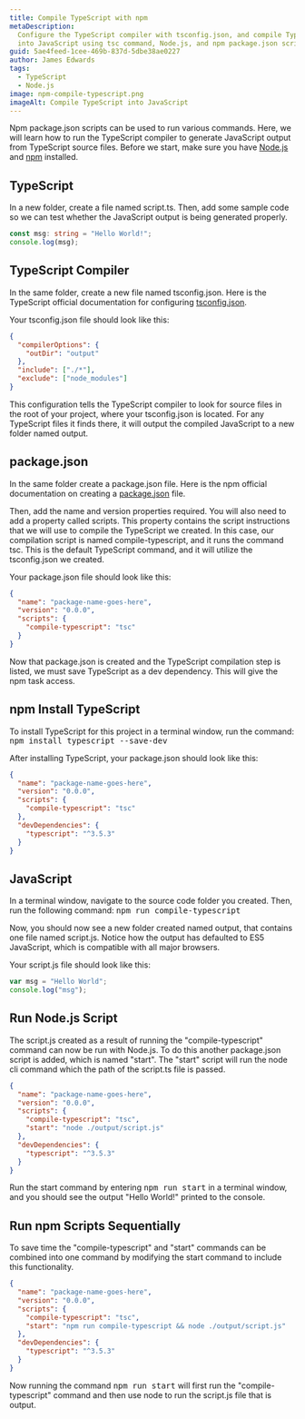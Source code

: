 ```yaml
---
title: Compile TypeScript with npm
metaDescription:
  Configure the TypeScript compiler with tsconfig.json, and compile TypeScript
  into JavaScript using tsc command, Node.js, and npm package.json scripts.
guid: 5ae4feed-1cee-469b-837d-5dbe38ae0227
author: James Edwards
tags:
  - TypeScript
  - Node.js
image: npm-compile-typescript.png
imageAlt: Compile TypeScript into JavaScript
---
```


Npm package.json scripts can be used to run various commands. Here, we will
learn how to run the TypeScript compiler to generate JavaScript output from
TypeScript source files. Before we start, make sure you have
[Node.js](https://nodejs.org/en/) and
[npm](https://docs.npmjs.com/downloading-and-installing-node-js-and-npm)
installed.

## TypeScript

In a new folder, create a file named script.ts. Then, add some sample code so we
can test whether the JavaScript output is being generated properly.

```typescript
const msg: string = "Hello World!";
console.log(msg);
```

## TypeScript Compiler

In the same folder, create a new file named tsconfig.json. Here is the
TypeScript official documentation for configuring
[tsconfig.json](https://www.typescriptlang.org/docs/handbook/tsconfig-json.html).

Your tsconfig.json file should look like this:

```json
{
  "compilerOptions": {
    "outDir": "output"
  },
  "include": ["./*"],
  "exclude": ["node_modules"]
}
```

This configuration tells the TypeScript compiler to look for source files in the
root of your project, where your tsconfig.json is located. For any TypeScript
files it finds there, it will output the compiled JavaScript to a new folder
named output.

## package.json

In the same folder create a package.json file. Here is the npm official
documentation on creating a
[package.json](https://docs.npmjs.com/creating-a-package-json-file) file.

Then, add the name and version properties required. You will also need to add a
property called scripts. This property contains the script instructions that we
will use to compile the TypeScript we created. In this case, our compilation
script is named compile-typescript, and it runs the command tsc. This is the
default TypeScript command, and it will utilize the tsconfig.json we created.

Your package.json file should look like this:

```json
{
  "name": "package-name-goes-here",
  "version": "0.0.0",
  "scripts": {
    "compile-typescript": "tsc"
  }
}
```

Now that package.json is created and the TypeScript compilation step is listed,
we must save TypeScript as a dev dependency. This will give the npm task access.

## npm Install TypeScript

To install TypeScript for this project in a terminal window, run the command:
<kbd>npm install typescript --save-dev</kbd>

After installing TypeScript, your package.json should look like this:

```json
{
  "name": "package-name-goes-here",
  "version": "0.0.0",
  "scripts": {
    "compile-typescript": "tsc"
  },
  "devDependencies": {
    "typescript": "^3.5.3"
  }
}
```

## JavaScript

In a terminal window, navigate to the source code folder you created. Then, run
the following command: <kbd>npm run compile-typescript</kbd>

Now, you should now see a new folder created named output, that contains one
file named script.js. Notice how the output has defaulted to ES5 JavaScript,
which is compatible with all major browsers.

Your script.js file should look like this:

```typescript
var msg = "Hello World";
console.log("msg");
```

## Run Node.js Script

The script.js created as a result of running the "compile-typescript" command
can now be run with Node.js. To do this another package.json script is added,
which is named "start". The "start" script will run the node cli command which
the path of the script.ts file is passed.

```json
{
  "name": "package-name-goes-here",
  "version": "0.0.0",
  "scripts": {
    "compile-typescript": "tsc",
    "start": "node ./output/script.js"
  },
  "devDependencies": {
    "typescript": "^3.5.3"
  }
}
```

Run the start command by entering <kbd>npm run start</kbd> in a terminal window,
and you should see the output "Hello World!" printed to the console.

## Run npm Scripts Sequentially

To save time the "compile-typescript" and "start" commands can be combined into
one command by modifying the start command to include this functionality.

```json
{
  "name": "package-name-goes-here",
  "version": "0.0.0",
  "scripts": {
    "compile-typescript": "tsc",
    "start": "npm run compile-typescript && node ./output/script.js"
  },
  "devDependencies": {
    "typescript": "^3.5.3"
  }
}
```

Now running the command <kbd>npm run start</kbd> will first run the
"compile-typescript" command and then use node to run the script.js file that is
output.
